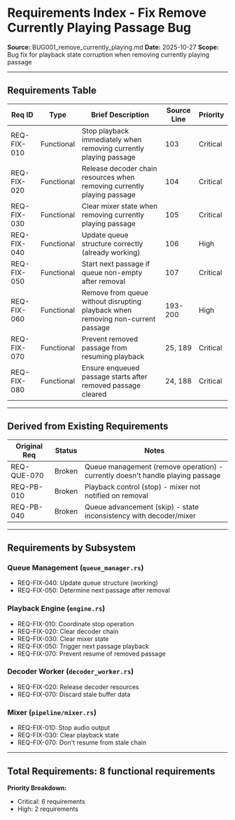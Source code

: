 # Requirements Index - Fix Remove Currently Playing Passage Bug

**Source:** BUG001_remove_currently_playing.md
**Date:** 2025-10-27
**Scope:** Bug fix for playback state corruption when removing currently playing passage

---

## Requirements Table

| Req ID | Type | Brief Description | Source Line | Priority |
|--------|------|-------------------|-------------|----------|
| REQ-FIX-010 | Functional | Stop playback immediately when removing currently playing passage | 103 | Critical |
| REQ-FIX-020 | Functional | Release decoder chain resources when removing currently playing passage | 104 | Critical |
| REQ-FIX-030 | Functional | Clear mixer state when removing currently playing passage | 105 | Critical |
| REQ-FIX-040 | Functional | Update queue structure correctly (already working) | 106 | High |
| REQ-FIX-050 | Functional | Start next passage if queue non-empty after removal | 107 | Critical |
| REQ-FIX-060 | Functional | Remove from queue without disrupting playback when removing non-current passage | 193-200 | High |
| REQ-FIX-070 | Functional | Prevent removed passage from resuming playback | 25, 189 | Critical |
| REQ-FIX-080 | Functional | Ensure enqueued passage starts after removed passage cleared | 24, 188 | Critical |

---

## Derived from Existing Requirements

| Original Req | Status | Notes |
|--------------|--------|-------|
| REQ-QUE-070 | Broken | Queue management (remove operation) - currently doesn't handle playing passage |
| REQ-PB-010 | Broken | Playback control (stop) - mixer not notified on removal |
| REQ-PB-040 | Broken | Queue advancement (skip) - state inconsistency with decoder/mixer |

---

## Requirements by Subsystem

### Queue Management (`queue_manager.rs`)
- REQ-FIX-040: Update queue structure (working)
- REQ-FIX-050: Determine next passage after removal

### Playback Engine (`engine.rs`)
- REQ-FIX-010: Coordinate stop operation
- REQ-FIX-020: Clear decoder chain
- REQ-FIX-030: Clear mixer state
- REQ-FIX-050: Trigger next passage playback
- REQ-FIX-070: Prevent resume of removed passage

### Decoder Worker (`decoder_worker.rs`)
- REQ-FIX-020: Release decoder resources
- REQ-FIX-070: Discard stale buffer data

### Mixer (`pipeline/mixer.rs`)
- REQ-FIX-010: Stop audio output
- REQ-FIX-030: Clear playback state
- REQ-FIX-070: Don't resume from stale chain

---

## Total Requirements: 8 functional requirements
**Priority Breakdown:**
- Critical: 6 requirements
- High: 2 requirements
